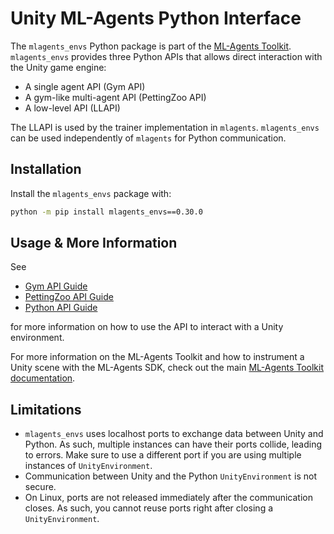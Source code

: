 # Unity ML-Agents Python Interface

The `mlagents_envs` Python package is part of the
[ML-Agents Toolkit](https://github.com/Unity-Technologies/ml-agents).
`mlagents_envs` provides three Python APIs that allows direct interaction with the
Unity game engine:
- A single agent API (Gym API)
- A gym-like multi-agent API (PettingZoo API)
- A low-level API (LLAPI)

The LLAPI is used by the trainer implementation in `mlagents`.
`mlagents_envs` can be used independently of `mlagents` for Python
communication.

## Installation

Install the `mlagents_envs` package with:

```sh
python -m pip install mlagents_envs==0.30.0
```

## Usage & More Information

See
- [Gym API Guide](../docs/Python-Gym-API.md)
- [PettingZoo API Guide](../docs/Python-PettingZoo-API.md)
- [Python API Guide](../docs/Python-LLAPI.md)

for more information on how to use the API to interact with a Unity environment.

For more information on the ML-Agents Toolkit and how to instrument a Unity
scene with the ML-Agents SDK, check out the main
[ML-Agents Toolkit documentation](../docs/Readme.md).

## Limitations

- `mlagents_envs` uses localhost ports to exchange data between Unity and
  Python. As such, multiple instances can have their ports collide, leading to
  errors. Make sure to use a different port if you are using multiple instances
  of `UnityEnvironment`.
- Communication between Unity and the Python `UnityEnvironment` is not secure.
- On Linux, ports are not released immediately after the communication closes.
  As such, you cannot reuse ports right after closing a `UnityEnvironment`.

